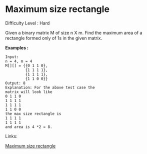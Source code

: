# Maximum size rectangle

Difficulty Level : Hard

Given a binary matrix M of size n X m. Find the maximum area of a rectangle formed only of 1s in the given matrix.

**Examples :**

```
Input:
n = 4, m = 4
M[][] = {{0 1 1 0},
         {1 1 1 1},
         {1 1 1 1},
         {1 1 0 0}}
Output: 8
Explanation: For the above test case the
matrix will look like
0 1 1 0
1 1 1 1
1 1 1 1
1 1 0 0
the max size rectangle is 
1 1 1 1
1 1 1 1
and area is 4 *2 = 8.
```

Links:

[Maximum size rectangle](https://www.geeksforgeeks.org/problems/max-rectangle/1)